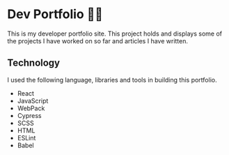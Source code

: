 # Dev Portfolio 👨‍💻

This is my developer portfolio site. This project holds and displays some of the projects I have worked on so far and articles I have written.

## Technology

I used the following language, libraries and tools in building this portfolio.

- React
- JavaScript
- WebPack
- Cypress
- SCSS
- HTML
- ESLint
- Babel

